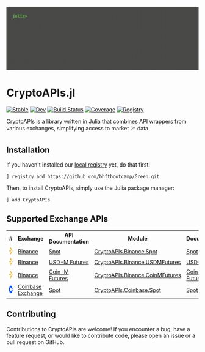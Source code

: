 ![terminal](docs/src/assets/terminal.gif)

# CryptoAPIs.jl

[![Stable](https://img.shields.io/badge/docs-stable-blue.svg)](https://bhftbootcamp.github.io/CryptoAPIs.jl/stable/)
[![Dev](https://img.shields.io/badge/docs-dev-blue.svg)](https://bhftbootcamp.github.io/CryptoAPIs.jl/dev/)
[![Build Status](https://github.com/bhftbootcamp/CryptoAPIs.jl/actions/workflows/Coverage.yml/badge.svg?branch=master)](https://github.com/bhftbootcamp/CryptoAPIs.jl/actions/workflows/Coverage.yml?query=branch%3Amaster)
[![Coverage](https://codecov.io/gh/bhftbootcamp/CryptoAPIs.jl/branch/master/graph/badge.svg)](https://codecov.io/gh/bhftbootcamp/CryptoAPIs.jl)
[![Registry](https://img.shields.io/badge/registry-Green-green)](https://github.com/bhftbootcamp/Green)

CryptoAPIs is a library written in Julia that combines API wrappers from various exchanges, simplifying access to market 💹 data.

## Installation
If you haven't installed our [local registry](https://github.com/bhftbootcamp/Green) yet, do that first:
```
] registry add https://github.com/bhftbootcamp/Green.git
```

Then, to install CryptoAPIs, simply use the Julia package manager:
```
] add CryptoAPIs
```

## Supported Exchange APIs

<html>
    <body>
        <table>
            <tr>
                <th>#</th>
                <th>Exchange</th>
                <th>API Documentation</th>
                <th>Module</th>
                <th>Documentation</th>
            </tr>
            <tr>
                <td><img src="docs/src/assets/binance.png" alt="Binance Logo" width="20" height="20"></td>
                <td><a href="https://www.binance.com/en/trade">Binance</a></td>
                <td><a href="https://binance-docs.github.io/apidocs/spot/en/">Spot</a></td>
                <td><a href="src/Binance/Spot">CryptoAPIs.Binance.Spot</a></td>
                <td><a href="https://bhftbootcamp.github.io/CryptoAPIs.jl/stable/pages/Binance/#Spot/">Spot</a></td>
            </tr>
            <tr>
                <td><img src="docs/src/assets/binance.png" alt="Binance Logo" width="20" height="20"></td>
                <td><a href="https://www.binance.com/futures">Binance</a></td>
                <td><a href="https://binance-docs.github.io/apidocs/futures/en/#change-log">USD-M Futures</a></td>
                <td><a href="src/Binance/USDMFutures">CryptoAPIs.Binance.USDMFutures</a></td>
                <td><a href="https://bhftbootcamp.github.io/CryptoAPIs.jl/stable/pages/Binance/#USDMFutures/">USD-M Futures</a></td>
            </tr>
            <tr>
                <td><img src="docs/src/assets/binance.png" alt="Binance Logo" width="20" height="20"></td>
                <td><a href="https://www.binance.com/delivery">Binance</a></td>
                <td><a href="https://binance-docs.github.io/apidocs/delivery/en/">Coin-M Futures</a></td>
                <td><a href="src/Binance/CoinMFutures">CryptoAPIs.Binance.CoinMFutures</a></td>
                <td><a href="https://bhftbootcamp.github.io/CryptoAPIs.jl/stable/pages/Binance/#CoinMFutures/">Coin-M Futures</a></td>
            </tr>
            <tr>
                <td><img src="docs/src/assets/coinbase.png" alt="Coinbase Logo" width="20" height="20"></td>
                <td><a href="https://www.coinbase.com/">Coinbase Exchange</a></td>
                <td><a href="https://docs.cloud.coinbase.com/exchange/reference/">Spot</a></td>
                <td><a href="src/Coinbase/Spot">CryptoAPIs.Coinbase.Spot</a></td>
                <td><a href="https://bhftbootcamp.github.io/CryptoAPIs.jl/stable/pages/Coinbase/#Spot/">Spot</a></td>
            </tr>
        </table>
    </body>
</html>

## Contributing

Contributions to CryptoAPIs are welcome! If you encounter a bug, have a feature request, or would like to contribute code, please open an issue or a pull request on GitHub.
